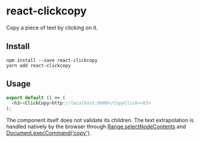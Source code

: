 # react-clickcopy

Copy a piece of text by clicking on it.

## Install

```
npm install --save react-clickcopy
yarn add react-clickcopy
```

## Usage

```javascript
export default () => (
  <h3><ClickCopy>http://localhost:8080</CopyClick><h3>
);
```

The component itself does not validate its children. The text extrapolation is handled natively by the browser through [Range.selectNodeContents](https://developer.mozilla.org/en-US/docs/Web/API/Range/selectNodeContents) and [Document.execCommand('copy')](https://developer.mozilla.org/en-US/docs/Web/API/Document/execCommand).
